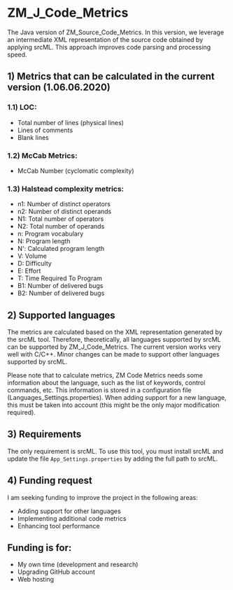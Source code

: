 # ZM_J_Code_Metrics

The Java version of ZM_Source_Code_Metrics. In this version, we leverage an intermediate XML representation of the source code obtained by applying srcML. This approach improves code parsing and processing speed.

## 1) Metrics that can be calculated in the current version (1.06.06.2020)

### 1.1) LOC:

* Total number of lines (physical lines)
* Lines of comments
* Blank lines

### 1.2) McCab Metrics:

* McCab Number (cyclomatic complexity)

### 1.3) Halstead complexity metrics:

* n1: Number of distinct operators
* n2: Number of distinct operands
* N1: Total number of operators
* N2: Total number of operands
* n: Program vocabulary
* N: Program length
* N': Calculated program length
* V: Volume
* D: Difficulty
* E: Effort
* T: Time Required To Program
* B1: Number of delivered bugs
* B2: Number of delivered bugs

## 2) Supported languages

The metrics are calculated based on the XML representation generated by the srcML tool. Therefore, theoretically, all languages supported by srcML can be supported by ZM_J_Code_Metrics. The current version works very well with C/C++. Minor changes can be made to support other languages supported by srcML.

Please note that to calculate metrics, ZM Code Metrics needs some information about the language, such as the list of keywords, control commands, etc. This information is stored in a configuration file (Languages_Settings.properties). When adding support for a new language, this must be taken into account (this might be the only major modification required).

## 3) Requirements

The only requirement is srcML. To use this tool, you must install srcML and update the file `App_Settings.properties` by adding the full path to srcML.

## 4) Funding request

I am seeking funding to improve the project in the following areas:

* Adding support for other languages
* Implementing additional code metrics
* Enhancing tool performance

## Funding is for:

* My own time (development and research)
* Upgrading GitHub account
* Web hosting
